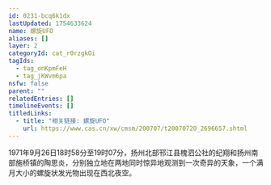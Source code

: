 ```yaml
---
id: 0231-bcq6k1dx
lastUpdated: 1754633624
name: 螺旋UFO
aliases: []
layer: 2
categoryId: cat_r0rzgkOi
tagIds:
  - tag_onKpmFeH
  - tag_jKWvm6pa
nsfw: false
parent: ""
relatedEntries: []
timelineEvents: []
titledLinks:
  - title: "相关链接: 螺旋UFO"
    url: https://www.cas.cn/xw/cmsm/200707/t20070720_2696657.shtml
---
```


1971年9月26日18时58分至19时07分，扬州北部邗江县槐泗公社的纪翔和扬州南部施桥镇的陶思炎，分别独立地在两地同时惊异地观测到一次奇异的天象，一个满月大小的螺旋状发光物出现在西北夜空。